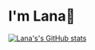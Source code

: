 # I'm Lana👋

[![Lana's's GitHub stats](https://github-readme-stats.vercel.app/api?username=lanayepifanova&show_icons=true)](https://github.com/lanayepifanova/github-readme-stats)
